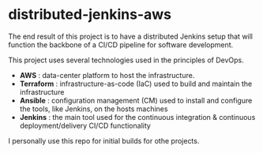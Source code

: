 # distributed-jenkins-aws
The end result of this project is to have a distributed Jenkins setup that will function the backbone of a CI/CD pipeline for software development.

This project uses several technologies used in the principles of DevOps. 
- **AWS** : data-center platform to host the infrastructure.
- **Terraform** : infrastructure-as-code (IaC) used to build and maintain the infrastructure
- **Ansible** : configuration management (CM) used to install and configure the tools, like Jenkins, on the hosts machines
- **Jenkins** : the main tool used for the continuous integration & continuous deployment/delivery CI/CD functionality

I personally use this repo for initial builds for othe projects. 
